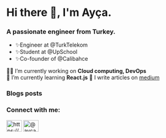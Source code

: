 
  <h1 >Hi there 👋, I'm Ayça.</h1>
<h3 >A passionate engineer from Turkey.</h3>
 
  - ✨Engineer at @TurkTelekom  
  - ✨Student at @UpSchool       
  - ✨Co-founder of @Calibahce    


 👨‍💻 I’m currently working on **Cloud computing, DevOps**  
 🌱 I’m currently learning **React.js** 
 📝 I write articles on [medium](https://aycaakcay.medium.com/) 



### Blogs posts
<!-- BLOG-POST-LIST:START -->
<!-- BLOG-POST-LIST:END -->

<h3 align="left">Connect with me:</h3>
<p align="left">
<a href="https://linkedin.com/in/https://www.linkedin.com/in/ayca-akcay/" target="blank"><img align="center" src="https://raw.githubusercontent.com/rahuldkjain/github-profile-readme-generator/master/src/images/icons/Social/linked-in-alt.svg" alt="https://www.linkedin.com/in/ayca-akcay/" height="30" width="40" /></a>
<a href="https://medium.com/@aycaakcay" target="blank"><img align="center" src="https://raw.githubusercontent.com/rahuldkjain/github-profile-readme-generator/master/src/images/icons/Social/medium.svg" alt="@aycaakcay" height="30" width="40" /></a>
</p>




<!--
**aycakcayy/aycakcayy** is a ✨ _special_ ✨ repository because its `README.md` (this file) appears on your GitHub profile.

